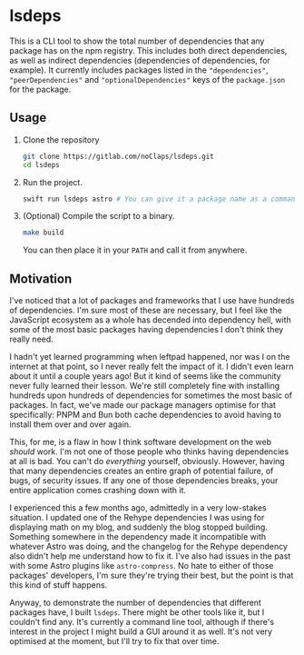 # lsdeps

This is a CLI tool to show the total number of dependencies that any package has on the npm registry. This includes both direct dependencies, as well as indirect dependencies (dependencies of dependencies, for example). It currently includes packages listed in the `"dependencies"`, `"peerDependencies"` and `"optionalDependencies"` keys of the `package.json` for the package.

## Usage

1. Clone the repository

   ```sh
   git clone https://gitlab.com/noClaps/lsdeps.git
   cd lsdeps
   ```

2. Run the project.

   ```sh
   swift run lsdeps astro # You can give it a package name as a command line argument.
   ```

3. (Optional) Compile the script to a binary.

   ```sh
   make build
   ```
   You can then place it in your `PATH` and call it from anywhere.

## Motivation

I've noticed that a lot of packages and frameworks that I use have hundreds of dependencies. I'm sure most of these are necessary, but I feel like the JavaScript ecosystem as a whole has decended into dependency hell, with some of the most basic packages having dependencies I don't think they really need.

I hadn't yet learned programming when leftpad happened, nor was I on the internet at that point, so I never really felt the impact of it. I didn't even learn about it until a couple years ago! But it kind of seems like the community never fully learned their lesson. We're still completely fine with installing hundreds upon hundreds of dependencies for sometimes the most basic of packages. In fact, we've made our package managers optimise for that specifically: PNPM and Bun both cache dependencies to avoid having to install them over and over again.

This, for me, is a flaw in how I think software development on the web _should_ work. I'm not one of those people who thinks having dependencies at all is bad. You can't do _everything_ yourself, obviously. However, having that many dependencies creates an entire graph of potential failure, of bugs, of security issues. If any one of those dependencies breaks, your entire application comes crashing down with it.

I experienced this a few months ago, admittedly in a very low-stakes situation. I updated one of the Rehype dependencies I was using for displaying math on my blog, and suddenly the blog stopped building. Something somewhere in the dependency made it incompatible with whatever Astro was doing, and the changelog for the Rehype dependency also didn't help me understand how to fix it. I've also had issues in the past with some Astro plugins like `astro-compress`. No hate to either of those packages' developers, I'm sure they're trying their best, but the point is that this kind of stuff happens.

Anyway, to demonstrate the number of dependencies that different packages have, I built `lsdeps`. There might be other tools like it, but I couldn't find any. It's currently a command line tool, although if there's interest in the project I might build a GUI around it as well. It's not very optimised at the moment, but I'll try to fix that over time.
